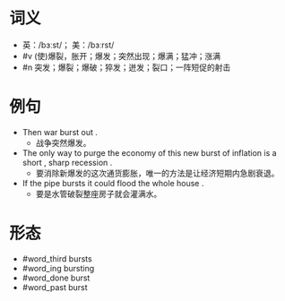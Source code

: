 # 词义
- 英：/bɜːst/； 美：/bɜːrst/
- #v (使)爆裂，胀开；爆发；突然出现；爆满；猛冲；涨满
- #n 突发；爆裂；爆破；猝发；迸发；裂口；一阵短促的射击
# 例句
- Then war burst out .
	- 战争突然爆发。
- The only way to purge the economy of this new burst of inflation is a short , sharp recession .
	- 要消除新爆发的这次通货膨胀，唯一的方法是让经济短期内急剧衰退。
- If the pipe bursts it could flood the whole house .
	- 要是水管破裂整座房子就会灌满水。
# 形态
- #word_third bursts
- #word_ing bursting
- #word_done burst
- #word_past burst
